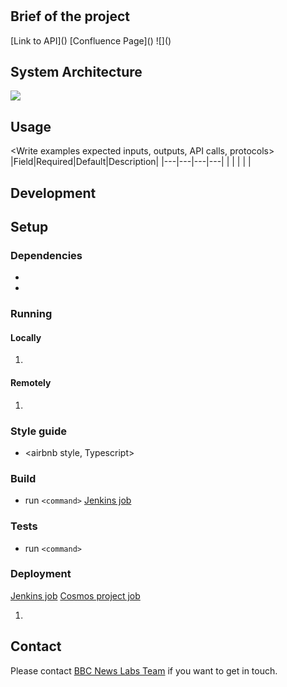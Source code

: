 # <Project Name>

## Brief of the project
<description>
[Link to API]()
[Confluence Page](<link to confluence page>)
![](<Screenshot of UI>)
 
## System Architecture
![](<Overview of system architecture>)
<High level overview of system architecture>
 
## Usage
<Write examples expected inputs, outputs, API calls, protocols>
|Field|Required|Default|Description|
|---|---|---|---|
|   |   |   |   |
 
## Development
 
## Setup
### Dependencies
* <react>
*
 
<Describe your stack>
 
### Running
#### Locally
1. <Steps to run locally in development mode>
 
#### Remotely
1. <Steps to run remotely>
 
### Style guide
* <airbnb style, Typescript>
 
### Build
* run `<command>`
[Jenkins job]()
 
### Tests
* run `<command>`
 
### Deployment
[Jenkins job]()
[Cosmos project job]()
1. <Steps to deployment>
 
## Contact
Please contact [BBC News Labs Team](BBCNewsLabsTeam@bbc.co.uk) if you want to get in touch.
